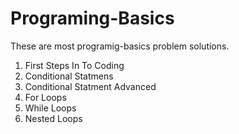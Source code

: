 # Programing-Basics
These are most programig-basics problem solutions.

1. First Steps In To Coding
2. Conditional Statmens
3. Conditional Statment Advanced
4. For Loops
5. While Loops
6. Nested Loops
